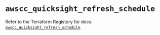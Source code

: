 # `awscc_quicksight_refresh_schedule`

Refer to the Terraform Registory for docs: [`awscc_quicksight_refresh_schedule`](https://registry.terraform.io/providers/hashicorp/awscc/0.70.0/docs/resources/quicksight_refresh_schedule).
